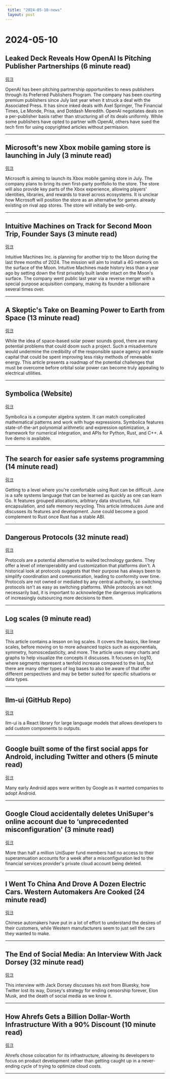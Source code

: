 ```yaml
---
 title: "2024-05-10-news"
 layout: post
---
```

<h1>2024-05-10</h1><h2>Leaked Deck Reveals How OpenAI Is Pitching Publisher Partnerships (6 minute read)</h2><p><a href="https://www.adweek.com/media/openai-preferred-publisher-program-deck/?utm_source=tldrnewsletter">링크</a>  </p><p>OpenAI has been pitching partnership opportunities to news publishers through its Preferred Publishers Program. The company has been courting premium publishers since July last year when it struck a deal with the Associated Press. It has since inked deals with Axel Springer, The Financial Times, Le Monde, Prisa, and Dotdash Meredith. OpenAI negotiates deals on a per-publisher basis rather than structuring all of its deals uniformly. While some publishers have opted to partner with OpenAI, others have sued the tech firm for using copyrighted articles without permission. </p><hr /><h2>Microsoft's new Xbox mobile gaming store is launching in July (3 minute read)</h2><p><a href="https://www.theverge.com/2024/5/9/24153245/microsoft-xbox-mobile-gaming-store-july-launch?utm_source=tldrnewsletter">링크</a>  </p><p>Microsoft is aiming to launch its Xbox mobile gaming store in July. The company plans to bring its own first-party portfolio to the store. The store will also provide key parts of the Xbox experience, allowing players' identities, libraries, and rewards to travel across ecosystems. It is unclear how Microsoft will position the store as an alternative for games already existing on rival app stores. The store will initially be web-only. </p><hr /><h2>Intuitive Machines on Track for Second Moon Trip, Founder Says (3 minute read)</h2><p><a href="https://www.bloomberg.com/news/articles/2024-05-09/intuitive-machines-on-track-for-second-moon-trip-founder-says?utm_source=tldrnewsletter">링크</a>  </p><p>Intuitive Machines Inc. is planning for another trip to the Moon during the last three months of 2024. The mission will aim to install a 4G network on the surface of the Moon. Intuitive Machines made history less than a year ago by setting down the first privately built lander intact on the Moon's surface. The company went public last year via a reverse merger with a special purpose acquisition company, making its founder a billionaire several times over. </p><hr /><h2>A Skeptic's Take on Beaming Power to Earth from Space (13 minute read)</h2><p><a href="https://spectrum.ieee.org/space-based-solar-power-2667878868?utm_source=tldrnewsletter">링크</a>  </p><p>While the idea of space-based solar power sounds good, there are many potential problems that could doom such a project. Such a misadventure would undermine the credibility of the responsible space agency and waste capital that could be spent improving less risky methods of renewable energy. This article presents a roadmap of the potential challenges that must be overcome before orbital solar power can become truly appealing to electrical utilities. </p><hr /><h2>Symbolica (Website)</h2><p><a href="https://symbolica.io/?utm_source=tldrnewsletter">링크</a>  </p><p>Symbolica is a computer algebra system. It can match complicated mathematical patterns and work with huge expressions. Symbolica features state-of-the-art polynomial arithmetic and expression optimization, a framework for numerical integration, and APIs for Python, Rust, and C++. A live demo is available. </p><hr /><h2>The search for easier safe systems programming (14 minute read)</h2><p><a href="https://www.sophiajt.com/search-for-easier-safe-systems-programming/?utm_source=tldrnewsletter">링크</a>  </p><p>Getting to a level where you're comfortable using Rust can be difficult. June is a safe systems language that can be learned as quickly as one can learn Go. It features grouped allocations, arbitrary data structures, full encapsulation, and safe memory recycling. This article introduces June and discusses its features and development. June could become a good complement to Rust once Rust has a stable ABI. </p><hr /><h2>Dangerous Protocols (32 minute read)</h2><p><a href="https://summerofprotocols.com/dangerous-protocols-web?utm_source=tldrnewsletter">링크</a>  </p><p>Protocols are a potential alternative to walled technology gardens. They offer a level of interoperability and customization that platforms don't. A historical look at protocols suggests that their purpose has always been to simplify coordination and communication, leading to conformity over time. Protocols are not owned or mediated by any central authority, so switching protocols isn't as easy as switching platforms. While protocols are not necessarily bad, it is important to acknowledge the dangerous implications of increasingly outsourcing more decisions to them. </p><hr /><h2>Log scales (9 minute read)</h2><p><a href="https://briefer.cloud/blog/posts/logarithms/?utm_source=tldrnewsletter">링크</a>  </p><p>This article contains a lesson on log scales. It covers the basics, like linear scales, before moving on to more advanced topics such as exponentials, symmetry, homoscedasticity, and more. The article uses many charts and graphs to help visualize the concepts it discusses. It focuses on log10, where segments represent a tenfold increase compared to the last, but there are many other types of log bases to also be aware of that offer different perspectives and may be better suited for specific situations or data types. </p><hr /><h2>llm-ui (GitHub Repo)</h2><p><a href="https://github.com/llm-ui-kit/llm-ui?utm_source=tldrnewsletter">링크</a>  </p><p>llm-ui is a React library for large language models that allows developers to add custom components to outputs. </p><hr /><h2>Google built some of the first social apps for Android, including Twitter and others (5 minute read)</h2><p><a href="https://techcrunch.com/2024/05/09/google-built-some-of-the-first-social-apps-for-android-including-twitter-and-others/?utm_source=tldrnewsletter">링크</a>  </p><p>Many early Android apps were written by Google as it wanted companies to adopt Android. </p><hr /><h2>Google Cloud accidentally deletes UniSuper's online account due to ‘unprecedented misconfiguration' (3 minute read)</h2><p><a href="https://www.theguardian.com/australia-news/article/2024/may/09/unisuper-google-cloud-issue-account-access?utm_source=tldrnewsletter">링크</a>  </p><p>More than half a million UniSuper fund members had no access to their superannuation accounts for a week after a misconfiguration led to the financial services provider's private cloud account being deleted. </p><hr /><h2>I Went To China And Drove A Dozen Electric Cars. Western Automakers Are Cooked (24 minute read)</h2><p><a href="https://insideevs.com/features/719015/china-is-ahead-of-west/?utm_source=tldrnewsletter">링크</a>  </p><p>Chinese automakers have put in a lot of effort to understand the desires of their customers, while Western manufacturers seem to just sell the cars they wanted to make. </p><hr /><h2>The End of Social Media: An Interview With Jack Dorsey (32 minute read)</h2><p><a href="https://www.piratewires.com/p/interview-with-jack-dorsey-mike-solana?utm_source=tldrnewsletter">링크</a>  </p><p>This interview with Jack Dorsey discusses his exit from Bluesky, how Twitter lost its way, Dorsey's strategy for ending censorship forever, Elon Musk, and the death of social media as we know it. </p><hr /><h2>How Ahrefs Gets a Billion Dollar-Worth Infrastructure With a 90% Discount (10 minute read)</h2><p><a href="https://tech.ahrefs.com/how-ahrefs-gets-a-billion-dollar-worth-infrastructure-with-a-90-discount-5edd473b2399?utm_source=tldrnewsletter">링크</a>  </p><p>Ahrefs chose colocation for its infrastructure, allowing its developers to focus on product development rather than getting caught up in a never-ending cycle of trying to optimize cloud costs. </p><hr />